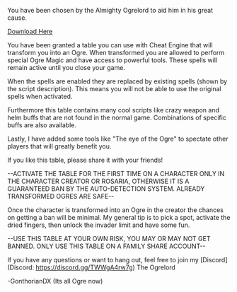 You have been chosen by the Almighty Ogrelord to aid him in his great cause.


[Download Here](https://github.com/GonthorianDX/The-Ogre-Table/archive/master.zip)


You have been granted a table you can use with Cheat Engine that will transform you into an Ogre.
When transformed you are allowed to perform special Ogre Magic and have access to powerful tools.
These spells will remain active until you close your game.

When the spells are enabled they are replaced by existing spells (shown by the script description).
This means you will not be able to use the original spells when activated.

Furthermore this table contains many cool scripts like crazy weapon and helm buffs that are not found in the normal game.
Combinations of specific buffs are also available.

Lastly, I have added some tools like "The eye of the Ogre" to spectate other players that will greatly benefit you.

If you like this table, please share it with your friends!

--ACTIVATE THE TABLE FOR THE FIRST TIME ON A CHARACTER ONLY IN THE CHARACTER CREATOR OR ROSARIA, OTHERWISE IT IS A GUARANTEED BAN BY THE AUTO-DETECTION SYSTEM. ALREADY TRANSFORMED OGRES ARE SAFE--

Once the character is transformed into an Ogre in the creator the chances on getting a ban will be minimal.
My general tip is to pick a spot, activate the dried fingers, then unlock the invader limit and have some fun.

--USE THIS TABLE AT YOUR OWN RISK, YOU MAY OR MAY NOT GET BANNED. ONLY USE THIS TABLE ON A FAMILY SHARE ACCOUNT--

If you have any questions or want to hang out, feel free to join my [Discord](Discord: https://discord.gg/TWWgA4rw7g)
The Ogrelord

-GonthorianDX (Its all Ogre now)
